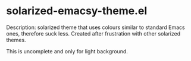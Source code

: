 # solarized-emacsy-theme.el

Description: solarized theme that uses colours similar to standard
Emacs ones, therefore suck less.  Created after frustration with other
solarized themes.

This is uncomplete and only for light background.

